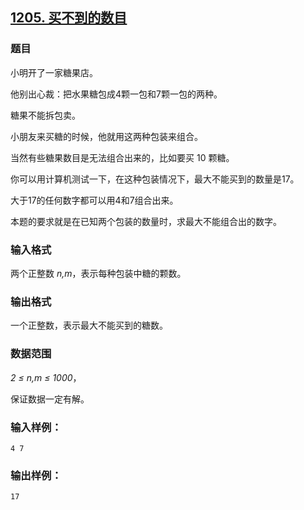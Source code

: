 ## [1205. 买不到的数目](https://www.acwing.com/problem/content/1207/)

### 题目

小明开了一家糖果店。

他别出心裁：把水果糖包成4颗一包和7颗一包的两种。

糖果不能拆包卖。

小朋友来买糖的时候，他就用这两种包装来组合。

当然有些糖果数目是无法组合出来的，比如要买 10 颗糖。

你可以用计算机测试一下，在这种包装情况下，最大不能买到的数量是17。

大于17的任何数字都可以用4和7组合出来。

本题的要求就是在已知两个包装的数量时，求最大不能组合出的数字。

### 输入格式

两个正整数 *n,m*，表示每种包装中糖的颗数。

### 输出格式

一个正整数，表示最大不能买到的糖数。

### 数据范围

*2 ≤ n,m ≤ 1000*，

保证数据一定有解。

### 输入样例：

```
4 7
```

### 输出样例：

```
17
```
